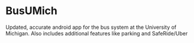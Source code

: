 BusUMich
========

Updated, accurate android app for the bus system at the University of Michigan. Also includes additional features like parking and SafeRide/Uber
